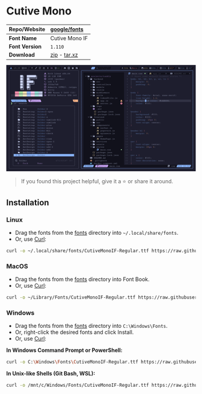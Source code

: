 <!-- SHORTCUT REFERENCE LINKS -->

[zip]: https://github.com/iconicFonts/if/releases/download/v1.1.0/Cutive_Mono.zip
[tar]: https://github.com/iconicFonts/if/releases/download/v1.1.0/Cutive_Mono.tar.gz
[url]: https://github.com/google/fonts/tree/main/ofl/cutivemono

# Cutive Mono

| Repo/Website     | [google/fonts][url]        |
| :--------------- | :------------------------- |
| **Font Name**    | Cutive Mono IF             |
| **Font Version** | `1.110`                    |
| **Download**     | [zip][zip] - [tar.xz][tar] |

![Font preview](preview.png)

> If you found this project helpful, give it a :star: or share it around.

## Installation

### Linux

- Drag the fonts from the [fonts](fonts) directory into `~/.local/share/fonts`.
- Or, use [Curl](https://github.com/curl/curl):

```sh
curl -o ~/.local/share/fonts/CutiveMonoIF-Regular.ttf https://raw.githubusercontent.com/iconicFonts/if/main/fonts/patched/Cutive_Mono/fonts/CutiveMonoIF-Regular.ttf
```

### MacOS

- Drag the fonts from the [fonts](fonts) directory into Font Book.
- Or, use [Curl](https://github.com/curl/curl):

```sh
curl -o ~/Library/Fonts/CutiveMonoIF-Regular.ttf https://raw.githubusercontent.com/iconicFonts/if/main/fonts/patched/Cutive_Mono/fonts/CutiveMonoIF-Regular.ttf
```

### Windows

- Drag the fonts from the [fonts](fonts) directory into `C:\Windows\Fonts`.
- Or, right-click the desired fonts and click Install.
- Or, use [Curl](https://github.com/curl/curl):

**In Windows Command Prompt or PowerShell:**

```sh
curl -o C:\Windows\Fonts\CutiveMonoIF-Regular.ttf https://raw.githubusercontent.com/iconicFonts/if/main/fonts/patched/Cutive_Mono/fonts/CutiveMonoIF-Regular.ttf
```

**In Unix-like Shells (Git Bash, WSL):**

```sh
curl -o /mnt/c/Windows/Fonts/CutiveMonoIF-Regular.ttf https://raw.githubusercontent.com/iconicFonts/if/main/fonts/patched/Cutive_Mono/fonts/CutiveMonoIF-Regular.ttf
```
